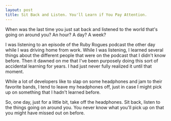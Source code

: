 ```yaml
---
layout: post
title: Sit Back and Listen. You'll Learn if You Pay Attention.
---
```

When was the last time you just sat back and listened to the world that's
going on around you? An hour? A day? A week?

I was listening to an episode of the Ruby Rogues podcast the other day while I
was driving home from work.  While I was listening, I learned several things
about the different people that were on the podcast that I didn't know before.
Then it dawned on me that I've been purposely doing this sort of accidental
learning for years. I had just never fully realized it until that moment.

While a lot of developers like to slap on some headphones and jam to their
favorite bands, I tend to leave my headphones off, just in case I might pick
up on something that I hadn't learned before.

So, one day, just for a little bit, take off the headphones. Sit back, listen
to the things going on around you. You never know what you'll pick up on that
you might have missed out on before.
